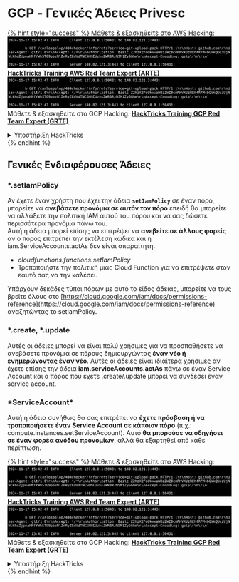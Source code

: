 # GCP - Γενικές Άδειες Privesc

{% hint style="success" %}
Μάθετε & εξασκηθείτε στο AWS Hacking:<img src="../../../.gitbook/assets/image (1).png" alt="" data-size="line">[**HackTricks Training AWS Red Team Expert (ARTE)**](https://training.hacktricks.xyz/courses/arte)<img src="../../../.gitbook/assets/image (1).png" alt="" data-size="line">\
Μάθετε & εξασκηθείτε στο GCP Hacking: <img src="../../../.gitbook/assets/image (2).png" alt="" data-size="line">[**HackTricks Training GCP Red Team Expert (GRTE)**<img src="../../../.gitbook/assets/image (2).png" alt="" data-size="line">](https://training.hacktricks.xyz/courses/grte)

<details>

<summary>Υποστήριξη HackTricks</summary>

* Ελέγξτε τα [**σχέδια συνδρομής**](https://github.com/sponsors/carlospolop)!
* **Εγγραφείτε στην** 💬 [**ομάδα Discord**](https://discord.gg/hRep4RUj7f) ή στην [**ομάδα telegram**](https://t.me/peass) ή **ακολουθήστε** μας στο **Twitter** 🐦 [**@hacktricks\_live**](https://twitter.com/hacktricks\_live)**.**
* **Μοιραστείτε κόλπα hacking υποβάλλοντας PRs στα** [**HackTricks**](https://github.com/carlospolop/hacktricks) και [**HackTricks Cloud**](https://github.com/carlospolop/hacktricks-cloud) github repos.

</details>
{% endhint %}

## Γενικές Ενδιαφέρουσες Άδειες

### \*.setIamPolicy

Αν έχετε έναν χρήστη που έχει την άδεια **`setIamPolicy`** σε έναν πόρο, μπορείτε να **ανεβάσετε προνόμια σε αυτόν τον πόρο** επειδή θα μπορείτε να αλλάξετε την πολιτική IAM αυτού του πόρου και να σας δώσετε περισσότερα προνόμια πάνω του.\
Αυτή η άδεια μπορεί επίσης να επιτρέψει να **ανεβείτε σε άλλους φορείς** αν ο πόρος επιτρέπει την εκτέλεση κώδικα και η iam.ServiceAccounts.actAs δεν είναι απαραίτητη.

* _cloudfunctions.functions.setIamPolicy_
* Τροποποιήστε την πολιτική μιας Cloud Function για να επιτρέψετε στον εαυτό σας να την καλέσει.

Υπάρχουν δεκάδες τύποι πόρων με αυτό το είδος άδειας, μπορείτε να τους βρείτε όλους στο [https://cloud.google.com/iam/docs/permissions-reference](https://cloud.google.com/iam/docs/permissions-reference) αναζητώντας το setIamPolicy.

### \*.create, \*.update

Αυτές οι άδειες μπορεί να είναι πολύ χρήσιμες για να προσπαθήσετε να ανεβάσετε προνόμια σε πόρους δημιουργώντας **έναν νέο ή ενημερώνοντας έναν νέο**. Αυτές οι άδειες είναι ιδιαίτερα χρήσιμες αν έχετε επίσης την άδεια **iam.serviceAccounts.actAs** πάνω σε έναν Service Account και ο πόρος που έχετε .create/.update μπορεί να συνδέσει έναν service account.

### \*ServiceAccount\*

Αυτή η άδεια συνήθως θα σας επιτρέπει να **έχετε πρόσβαση ή να τροποποιήσετε έναν Service Account σε κάποιον πόρο** (π.χ.: compute.instances.setServiceAccount). Αυτό **θα μπορούσε να οδηγήσει σε έναν φορέα ανόδου προνομίων**, αλλά θα εξαρτηθεί από κάθε περίπτωση.

{% hint style="success" %}
Μάθετε & εξασκηθείτε στο AWS Hacking:<img src="../../../.gitbook/assets/image (1).png" alt="" data-size="line">[**HackTricks Training AWS Red Team Expert (ARTE)**](https://training.hacktricks.xyz/courses/arte)<img src="../../../.gitbook/assets/image (1).png" alt="" data-size="line">\
Μάθετε & εξασκηθείτε στο GCP Hacking: <img src="../../../.gitbook/assets/image (2).png" alt="" data-size="line">[**HackTricks Training GCP Red Team Expert (GRTE)**<img src="../../../.gitbook/assets/image (2).png" alt="" data-size="line">](https://training.hacktricks.xyz/courses/grte)

<details>

<summary>Υποστήριξη HackTricks</summary>

* Ελέγξτε τα [**σχέδια συνδρομής**](https://github.com/sponsors/carlospolop)!
* **Εγγραφείτε στην** 💬 [**ομάδα Discord**](https://discord.gg/hRep4RUj7f) ή στην [**ομάδα telegram**](https://t.me/peass) ή **ακολουθήστε** μας στο **Twitter** 🐦 [**@hacktricks\_live**](https://twitter.com/hacktricks\_live)**.**
* **Μοιραστείτε κόλπα hacking υποβάλλοντας PRs στα** [**HackTricks**](https://github.com/carlospolop/hacktricks) και [**HackTricks Cloud**](https://github.com/carlospolop/hacktricks-cloud) github repos.

</details>
{% endhint %}
